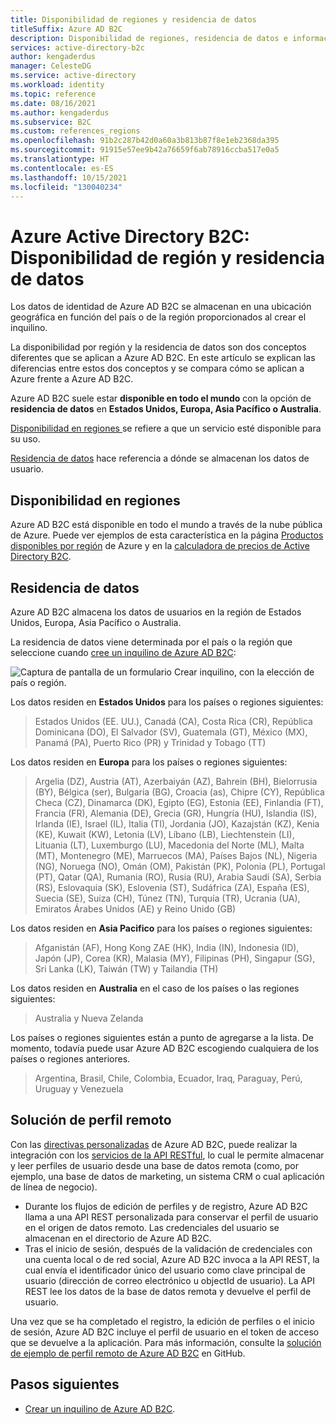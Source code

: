 ```yaml
---
title: Disponibilidad de regiones y residencia de datos
titleSuffix: Azure AD B2C
description: Disponibilidad de regiones, residencia de datos e información sobre los inquilinos de versión preliminar de Azure Active Directory B2C.
services: active-directory-b2c
author: kengaderdus
manager: CelesteDG
ms.service: active-directory
ms.workload: identity
ms.topic: reference
ms.date: 08/16/2021
ms.author: kengaderdus
ms.subservice: B2C
ms.custom: references_regions
ms.openlocfilehash: 91b2c287b42d0a60a3b813b87f8e1eb2368da395
ms.sourcegitcommit: 91915e57ee9b42a76659f6ab78916ccba517e0a5
ms.translationtype: HT
ms.contentlocale: es-ES
ms.lasthandoff: 10/15/2021
ms.locfileid: "130040234"
---
```

# <a name="azure-active-directory-b2c-region-availability--data-residency"></a>Azure Active Directory B2C: Disponibilidad de región y residencia de datos

Los datos de identidad de Azure AD B2C se almacenan en una ubicación geográfica en función del país o de la región proporcionados al crear el inquilino.

La disponibilidad por región y la residencia de datos son dos conceptos diferentes que se aplican a Azure AD B2C. En este artículo se explican las diferencias entre estos dos conceptos y se compara cómo se aplican a Azure frente a Azure AD B2C.

Azure AD B2C suele estar **disponible en todo el mundo** con la opción de **residencia de datos** en **Estados Unidos, Europa, Asia Pacífico o Australia**.

[Disponibilidad en regiones ](#region-availability) se refiere a que un servicio esté disponible para su uso.

[Residencia de datos](#data-residency) hace referencia a dónde se almacenan los datos de usuario.

## <a name="region-availability"></a>Disponibilidad en regiones

Azure AD B2C está disponible en todo el mundo a través de la nube pública de Azure. Puede ver ejemplos de esta característica en la página [Productos disponibles por región](https://azure.microsoft.com/regions/services/) de Azure y en la [calculadora de precios de Active Directory B2C](https://azure.microsoft.com/pricing/details/active-directory-b2c/).

## <a name="data-residency"></a>Residencia de datos

Azure AD B2C almacena los datos de usuarios en la región de Estados Unidos, Europa, Asia Pacífico o Australia.

La residencia de datos viene determinada por el país o la región que seleccione cuando [cree un inquilino de Azure AD B2C](tutorial-create-tenant.md):

![Captura de pantalla de un formulario Crear inquilino, con la elección de país o región.](./media/data-residency/data-residency-b2c-tenant.png)

Los datos residen en **Estados Unidos** para los países o regiones siguientes:

> Estados Unidos (EE. UU.), Canadá (CA), Costa Rica (CR), República Dominicana (DO), El Salvador (SV), Guatemala (GT), México (MX), Panamá (PA), Puerto Rico (PR) y Trinidad y Tobago (TT)

Los datos residen en **Europa** para los países o regiones siguientes:

> Argelia (DZ), Austria (AT), Azerbaiyán (AZ), Bahrein (BH), Bielorrusia (BY), Bélgica (ser), Bulgaria (BG), Croacia (as), Chipre (CY), República Checa (CZ), Dinamarca (DK), Egipto (EG), Estonia (EE), Finlandia (FT), Francia (FR), Alemania (DE), Grecia (GR), Hungría (HU), Islandia (IS), Irlanda (IE), Israel (IL), Italia (TI), Jordania (JO), Kazajstán (KZ), Kenia (KE), Kuwait (KW), Letonia (LV), Líbano (LB), Liechtenstein (LI), Lituania (LT), Luxemburgo (LU), Macedonia del Norte (ML), Malta (MT), Montenegro (ME), Marruecos (MA), Países Bajos (NL), Nigeria (NG), Noruega (NO), Omán (OM), Pakistán (PK), Polonia (PL), Portugal (PT), Qatar (QA), Rumania (RO), Rusia (RU), Arabia Saudí (SA), Serbia (RS), Eslovaquia (SK), Eslovenia (ST), Sudáfrica (ZA), España (ES), Suecia (SE), Suiza (CH), Túnez (TN), Turquía (TR), Ucrania (UA), Emiratos Árabes Unidos (AE) y Reino Unido (GB)

Los datos residen en **Asia Pacifico** para los países o regiones siguientes:

> Afganistán (AF), Hong Kong ZAE (HK), India (IN), Indonesia (ID), Japón (JP), Corea (KR), Malasia (MY), Filipinas (PH), Singapur (SG), Sri Lanka (LK), Taiwán (TW) y Tailandia (TH)

Los datos residen en **Australia** en el caso de los países o las regiones siguientes:

> Australia y Nueva Zelanda

Los países o regiones siguientes están a punto de agregarse a la lista. De momento, todavía puede usar Azure AD B2C escogiendo cualquiera de los países o regiones anteriores.

> Argentina, Brasil, Chile, Colombia, Ecuador, Iraq, Paraguay, Perú, Uruguay y Venezuela

## <a name="remote-profile-solution"></a>Solución de perfil remoto

Con las [directivas personalizadas](custom-policy-overview.md) de Azure AD B2C, puede realizar la integración con los [servicios de la API RESTful](api-connectors-overview.md), lo cual le permite almacenar y leer perfiles de usuario desde una base de datos remota (como, por ejemplo, una base de datos de marketing, un sistema CRM o cual aplicación de línea de negocio).  
- Durante los flujos de edición de perfiles y de registro, Azure AD B2C llama a una API REST personalizada para conservar el perfil de usuario en el origen de datos remoto. Las credenciales del usuario se almacenan en el directorio de Azure AD B2C. 
- Tras el inicio de sesión, después de la validación de credenciales con una cuenta local o de red social, Azure AD B2C invoca a la API REST, la cual envía el identificador único del usuario como clave principal de usuario (dirección de correo electrónico u objectId de usuario). La API REST lee los datos de la base de datos remota y devuelve el perfil de usuario.  

Una vez que se ha completado el registro, la edición de perfiles o el inicio de sesión, Azure AD B2C incluye el perfil de usuario en el token de acceso que se devuelve a la aplicación. Para más información, consulte la [solución de ejemplo de perfil remoto de Azure AD B2C](https://github.com/azure-ad-b2c/samples/tree/master/policies/remote-profile) en GitHub.

## <a name="next-steps"></a>Pasos siguientes

- [Crear un inquilino de Azure AD B2C](tutorial-create-tenant.md).
